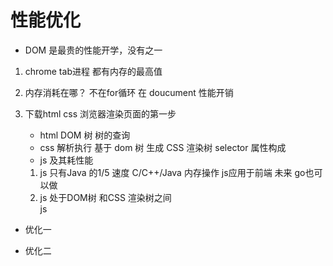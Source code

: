 #  性能优化
 
- DOM 是最贵的性能开学，没有之一


<script>
  for (var count = 0; count < 10000; count++) {
    //   查找10000次 dom 性能开销大  把他提出去 
    document
      .getElementById('container')
      .innerHTML += '<span>我是一个小测试</span>';
  }
</script>

 1. chrome   tab进程 都有内存的最高值
 2. 内存消耗在哪？
    不在for循环
    在 doucument 性能开销

1. 下载html css  浏览器渲染页面的第一步
    - html DOM 树  树的查询
    - css 解析执行  基于 dom 树 生成 CSS 渲染树  selector 属性构成
    - js 及其耗性能
     1. js 只有Java  的1/5 速度
        C/C++/Java 内存操作
        js应用于前端  未来 go也可以做
     2.  js  处于DOM树 和CSS 渲染树之间  
        js 
- 优化一
<script>
    // let oContainer = document.getElementById('container')
    // for (var count = 0; count < 10000; count++) {
    //     oContainer
    //         .innerHTML += '<span>我是一个小测试</span>';
    // }
</script>
- 优化二
<script>
    let oContainer = document.getElementById('container')
    for (var count = 0; count < 10000; count++) {
        oContainer
            .innerHTML += '<span>我是一个小测试</span>';
    }
</script>